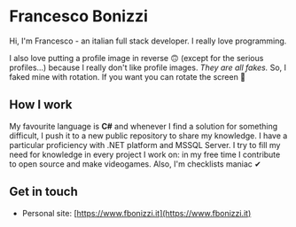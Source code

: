 # Francesco Bonizzi

Hi, I'm Francesco - an italian full stack developer. I really love programming.

I also love putting a profile image in reverse 🙃 (except for the serious profiles...) because I really don't like profile images. *They are all fakes.* So, I faked mine with rotation. If you want you can rotate the screen 🤣

How I work
---
My favourite language is **C#** and whenever I find a solution for something difficult, I push it to a new public repository to share my knowledge. I have a particular proficiency with .NET platform and MSSQL Server. I try to fill my need for knowledge in every project I work on: in my free time I contribute to open source and make videogames. Also, I'm checklists maniac ✔

Get in touch
---
- Personal site: [https://www.fbonizzi.it](https://www.fbonizzi.it)
